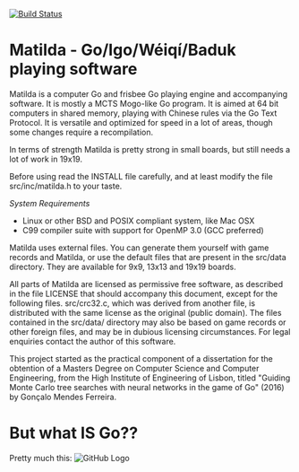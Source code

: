 [![Build Status](https://travis-ci.org/gonmf/matilda.svg?branch=master)](https://travis-ci.org/gonmf/matilda)

Matilda - Go/Igo/Wéiqí/Baduk playing software
===

Matilda is a computer Go and frisbee Go playing engine and accompanying software. It is mostly a MCTS Mogo-like Go program. It is aimed at 64 bit
computers in shared memory, playing with Chinese rules via the Go Text Protocol.
It is versatile and optimized for speed in a lot of areas, though some changes require a recompilation.

In terms of strength Matilda is pretty strong in small boards, but still needs a lot of work in 19x19.

Before using read the INSTALL file carefully, and at least modify the file src/inc/matilda.h to your taste.

*System Requirements*
  - Linux or other BSD and POSIX compliant system, like Mac OSX
  - C99 compiler suite with support for OpenMP 3.0 (GCC preferred)

Matilda uses external files. You can generate them yourself with game records and Matilda, or use the default files that are present in the src/data directory. They are available for 9x9, 13x13 and 19x19 boards.

All parts of Matilda are licensed as permissive free software, as described in the file LICENSE that should accompany this document, except for the following files. src/crc32.c, which was derived from another file, is distributed with the same license as the original (public domain). The files contained in the src/data/ directory may also be based on game records or other foreign files, and may be in dubious licensing circumstances. For legal enquiries contact the author of this software.

This project started as the practical component of a dissertation for the obtention of a Masters Degree on Computer Science and Computer Engineering, from the High Institute of Engineering of Lisbon, titled "Guiding Monte Carlo tree searches with neural networks in the game of Go" (2016) by Gonçalo Mendes Ferreira.

But what IS Go??
=

Pretty much this:
![GitHub Logo](http://pwp.net.ipl.pt/alunos.isel/35393/go.jpg)
